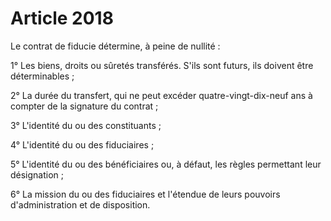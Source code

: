 # Article 2018

<p>Le contrat de fiducie détermine, à peine de nullité : </p><p>1° Les biens, droits ou sûretés transférés. S'ils sont futurs, ils doivent être déterminables ; </p><p>2° La durée du transfert, qui ne peut excéder quatre-vingt-dix-neuf ans à compter de la signature du contrat ; </p><p>3° L'identité du ou des constituants ; </p><p>4° L'identité du ou des fiduciaires ; </p><p>5° L'identité du ou des bénéficiaires ou, à défaut, les règles permettant leur désignation ; </p><p>6° La mission du ou des fiduciaires et l'étendue de leurs pouvoirs d'administration et de disposition.</p>